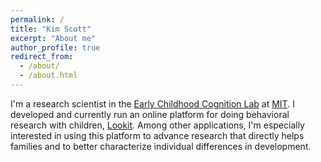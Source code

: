 ```yaml
---
permalink: /
title: "Kim Scott"
excerpt: "About me"
author_profile: true
redirect_from: 
  - /about/
  - /about.html
---
```


I'm a research scientist in the [Early Childhood Cognition Lab](http://eccl.mit.edu/) at [MIT](http://www.mit.edu/). I developed and currently run an online platform for doing behavioral research with children, [Lookit](https://lookit.mit.edu/). Among other applications, I'm especially interested in using this platform to advance research that directly helps families and to better characterize individual differences in development.
